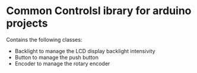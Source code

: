 # Common Controlsl ibrary for arduino projects
Contains the following classes:
- Backlight to manage the LCD display backlight intensivity
- Button to manage the push button
- Encoder to manage the rotary encoder
